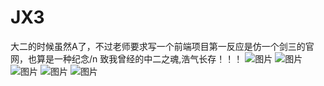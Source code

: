 # JX3
大二的时候虽然A了，不过老师要求写一个前端项目第一反应是仿一个剑三的官网，也算是一种纪念/n
致我曾经的中二之魂,浩气长存！！！
![图片](https://user-images.githubusercontent.com/61684007/182170420-7baba23f-bd2c-44dc-98a7-1b4a7bde248f.png)
![图片](https://user-images.githubusercontent.com/61684007/182170643-735f3ad6-d497-4f14-8e41-4b3ba1c5284d.png)
![图片](https://user-images.githubusercontent.com/61684007/182170843-700b6918-2c3d-4207-85ad-26a830b2bb85.png)
![图片](https://user-images.githubusercontent.com/61684007/182171173-2fd47bac-29e9-487a-8ff9-577f3653efee.png)
![图片](https://user-images.githubusercontent.com/61684007/182171407-e1d70d67-9f69-4288-88ca-bcb0735c49a8.png)
